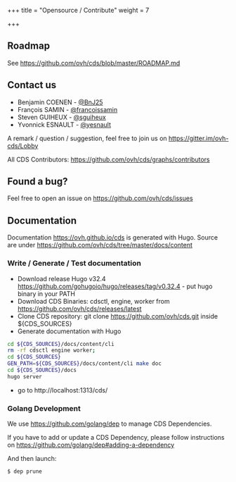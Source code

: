 +++
title = "Opensource / Contribute"
weight = 7

+++

## Roadmap

See https://github.com/ovh/cds/blob/master/ROADMAP.md

## Contact us

* Benjamin COENEN - [@BnJ25](https://twitter.com/BnJ25)
* François SAMIN - [@francoissamin](https://twitter.com/francoissamin)
* Steven GUIHEUX - [@sguiheux](https://twitter.com/sguiheux)
* Yvonnick ESNAULT - [@yesnault](https://twitter.com/yesnault)

A remark / question / suggestion, feel free to join us on https://gitter.im/ovh-cds/Lobby

All CDS Contributors: https://github.com/ovh/cds/graphs/contributors

## Found a bug?

Feel free to open an issue on https://github.com/ovh/cds/issues

## Documentation

Documentation https://ovh.github.io/cds is generated with Hugo. Source are under https://github.com/ovh/cds/tree/master/docs/content

### Write / Generate / Test documentation

* Download release Hugo v32.4 https://github.com/gohugoio/hugo/releases/tag/v0.32.4 - put hugo binary in your PATH
* Download CDS Binaries: cdsctl, engine, worker from https://github.com/ovh/cds/releases/latest
* Clone CDS repository: git clone https://github.com/ovh/cds.git inside ${CDS_SOURCES}
* Generate documentation with Hugo

```bash
cd ${CDS_SOURCES}/docs/content/cli
rm -rf cdsctl engine worker;
cd ${CDS_SOURCES}
GEN_PATH=${CDS_SOURCES}/docs/content/cli make doc 
cd ${CDS_SOURCES}/docs
hugo server
```
* go to http://localhost:1313/cds/


### Golang Development

We use https://github.com/golang/dep to manage CDS Dependencies.

If you have to add or update a CDS Dependency, please follow instructions on https://github.com/golang/dep#adding-a-dependency

And then launch:
```bash
$ dep prune
```
